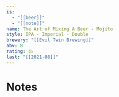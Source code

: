 ```yaml
---
is:
  - "[[beer]]"
  - "[[note]]"
name: The Art of Mixing A Beer - Mojito
style: IPA - Imperial - Double
brewery: "[[Evil Twin Brewing]]"
abv: 8
rating: 👍
last: "[[2021-08]]"
---
```

# Notes

